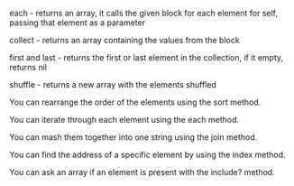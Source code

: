 each - returns an array, it calls the given block for each element for self, passing that element as a parameter

collect - returns an array containing the values from the block

first and last - returns the first or last element in the collection, if it empty, returns nil

shuffle - returns a new array with the elements shuffled

You can rearrange the order of the elements using the sort method.

You can iterate through each element using the each method.

You can mash them together into one string using the join method.

You can find the address of a specific element by using the index method.

You can ask an array if an element is present with the include? method.
